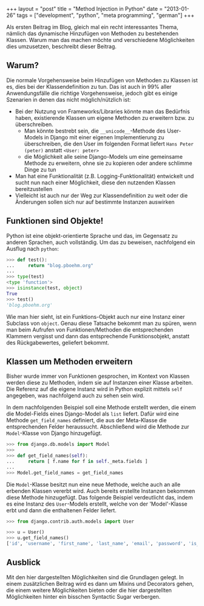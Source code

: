 +++
layout = "post"
title = "Method Injection in Python"
date = "2013-01-26"
tags = ["development", "python", "meta programming", "german"]
+++

Als ersten Beitrag im Blog, gleich mal ein recht interessantes Thema, nämlich
das dynamische Hinzufügen von Methoden zu bestehenden Klassen. Warum man das
machen möchte und verschiedene Möglichkeiten dies umzusetzen, beschreibt dieser
Beitrag.

<!-- more -->

## Warum?

Die normale Vorgehensweise beim Hinzufügen von Methoden zu Klassen ist es, dies
bei der Klassendefinition zu tun. Das ist auch in 99% aller
Anwendungsfälle die richtige Vorgehensweise, jedoch gibt es einige Szenarien in
denen das nicht möglich/nützlich ist:

* Bei der Nutzung von Frameworks/Libraries könnte man das Bedürfnis haben, existierende Klassen um eigene Methoden zu erweitern bzw. zu überschreiben.
  * Man könnte bestrebt sein, die `__unicode__`-Methode des User-Models in
    Django mit einer eigenen Implementierung zu überschreiben, die den User im
    folgenden Format liefert `Hans Peter (peter)` anstatt `<User: peter>`
  * die Möglichkeit alle seine Django-Models um eine gemeinsame Methode zu
    erweitern, ohne sie zu kopieren oder andere schlimme Dinge zu tun
* Man hat eine Funktionalität (z.B. Logging-Funktionalität) entwickelt und
  sucht nun nach einer Möglichkeit, diese den nutzenden Klassen bereitzustellen
* Vielleicht ist auch nur der Weg zur Klassendefinition zu weit oder die Änderungen
  sollen sich nur auf bestimmte Instanzen auswirken

## Funktionen sind Objekte!

Python ist eine objekt-orientierte Sprache und das, im Gegensatz zu anderen
Sprachen, auch vollständig. Um das zu beweisen, nachfolgend ein Ausflug nach
`python`:

``` python
>>> def test():
...     return "blog.pboehm.org"
...
>>> type(test)
<type 'function'>
>>> isinstance(test, object)
True
>>> test()
'blog.pboehm.org'
```

Wie man hier sieht, ist ein Funktions-Objekt auch nur eine Instanz einer
Subclass von `object`. Genau diese Tatsache bekommt man zu spüren, wenn man
beim Aufrufen von Funktionen/Methoden die entsprechenden Klammern vergisst und
dann das entsprechende Funktionsobjekt, anstatt des Rückgabewertes, geliefert
bekommt.

## Klassen um Methoden erweitern

Bisher wurde immer von Funktionen gesprochen, im Kontext von Klassen werden
diese zu Methoden, indem sie auf Instanzen einer Klasse arbeiten. Die Referenz
auf die eigene Instanz wird in Python explizit mittels `self` angegeben, was
nachfolgend auch zu sehen sein wird.

In dem nachfolgenden Beispiel soll eine Methode erstellt werden, die einem die
Model-Fields eines Django-Model als `list` liefert. Dafür wird eine Methode
`get_field_names` definiert, die aus der Meta-Klasse die entsprechenden Felder
heraussucht. Abschließend wird die Methode zur `Model`-Klasse von Django
hinzugefügt.

``` python
>>> from django.db.models import Model
>>>
>>> def get_field_names(self):
...     return [ f.name for f in self._meta.fields ]
...
>>> Model.get_field_names = get_field_names
```

Die `Model`-Klasse besitzt nun eine neue Methode, welche auch an alle erbenden
Klassen vererbt wird. Auch bereits erstellte Instanzen bekommen diese Methode
hinzugefügt. Das folgende Beispiel verdeutlicht das, indem es eine Instanz des
`User`-Models erstellt, welche von der 'Model'-Klasse erbt und dann die
enthaltenen Felder liefert.

``` python
>>> from django.contrib.auth.models import User

>>> u = User()
>>> u.get_field_names()
['id', 'username', 'first_name', 'last_name', 'email', 'password', 'is_staff', 'is_active', 'is_superuser', 'last_login', 'date_joined']
```

## Ausblick

Mit den hier dargestellten Möglichkeiten sind die Grundlagen gelegt. In einem
zusätzlichen Beitrag wird es dann um Mixins und Decorators gehen, die einem
weitere Möglichkeiten bieten oder die hier dargestellten Möglichkeiten hinter
ein bisschen Syntactic Sugar verbergen.
